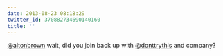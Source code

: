 ```yaml
---
date: 2013-08-23 08:18:29
twitter_id: 370882734690140160
title: ''
---
```


<!-- Tweet at https://twitter.com/statuses/370877189761163264 is either deleted or protected. -->

[@altonbrown](https://twitter.com/altonbrown) wait, did you join back up with [@donttrythis](https://twitter.com/donttrythis) and company?
